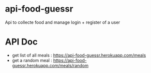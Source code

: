 # api-food-guessr
Api to collecte food and manage login + register of a user

# API Doc 
- get list of all meals : https://api-food-guessr.herokuapp.com/meals
- get a random meal : https://api-food-guessr.herokuapp.com/meals/random

